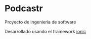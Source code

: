 # Podcastr
Proyecto de ingeniería de software

Desarrollado usando el framework [ionic](http://ionicframework.com/docs/v2/)
